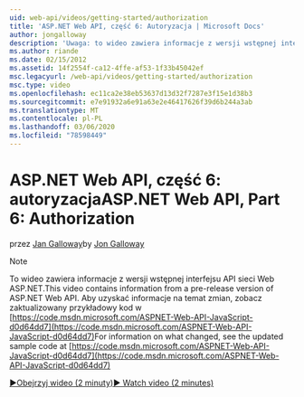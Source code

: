```yaml
---
uid: web-api/videos/getting-started/authorization
title: 'ASP.NET Web API, część 6: Autoryzacja | Microsoft Docs'
author: jongalloway
description: 'Uwaga: to wideo zawiera informacje z wersji wstępnej interfejsu API sieci Web ASP.NET'
ms.author: riande
ms.date: 02/15/2012
ms.assetid: 14f2554f-ca12-4ffe-af53-1f33b45042ef
msc.legacyurl: /web-api/videos/getting-started/authorization
msc.type: video
ms.openlocfilehash: ec11ca2e38eb53637d13d32f7287e3f15e1d38b3
ms.sourcegitcommit: e7e91932a6e91a63e2e46417626f39d6b244a3ab
ms.translationtype: MT
ms.contentlocale: pl-PL
ms.lasthandoff: 03/06/2020
ms.locfileid: "78598449"
---
```

# <a name="aspnet-web-api-part-6-authorization"></a><span data-ttu-id="b1ba5-103">ASP.NET Web API, część 6: autoryzacja</span><span class="sxs-lookup"><span data-stu-id="b1ba5-103">ASP.NET Web API, Part 6: Authorization</span></span>

<span data-ttu-id="b1ba5-104">przez [Jan Galloway](https://github.com/jongalloway)</span><span class="sxs-lookup"><span data-stu-id="b1ba5-104">by [Jon Galloway](https://github.com/jongalloway)</span></span>

> [!NOTE]
> <span data-ttu-id="b1ba5-105">To wideo zawiera informacje z wersji wstępnej interfejsu API sieci Web ASP.NET.</span><span class="sxs-lookup"><span data-stu-id="b1ba5-105">This video contains information from a pre-release version of ASP.NET Web API.</span></span> <span data-ttu-id="b1ba5-106">Aby uzyskać informacje na temat zmian, zobacz zaktualizowany przykładowy kod w [https://code.msdn.microsoft.com/ASPNET-Web-API-JavaScript-d0d64dd7](https://code.msdn.microsoft.com/ASPNET-Web-API-JavaScript-d0d64dd7)</span><span class="sxs-lookup"><span data-stu-id="b1ba5-106">For information on what changed, see the updated sample code at [https://code.msdn.microsoft.com/ASPNET-Web-API-JavaScript-d0d64dd7](https://code.msdn.microsoft.com/ASPNET-Web-API-JavaScript-d0d64dd7)</span></span>

[<span data-ttu-id="b1ba5-107">&#9654;Obejrzyj wideo (2 minuty)</span><span class="sxs-lookup"><span data-stu-id="b1ba5-107">&#9654; Watch video (2 minutes)</span></span>](https://channel9.msdn.com/Blogs/ASP-NET-Site-Videos/authorization)
